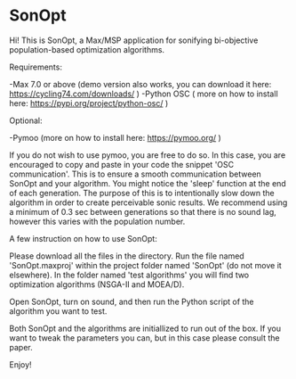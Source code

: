 # SonOpt
Hi! This is SonOpt, a Max/MSP application for sonifying bi-objective population-based optimization algorithms.

Requirements:

-Max 7.0 or above (demo version also works, you can download it here: https://cycling74.com/downloads/ )
-Python OSC ( more on how to install here: https://pypi.org/project/python-osc/ )

Optional:

-Pymoo (more on how to install here: https://pymoo.org/ )

If you do not wish to use pymoo, you are free to do so. In this case, you are encouraged to copy and paste in your code the snippet 'OSC communication'. This is to ensure a smooth communication between SonOpt and your algorithm. You might notice the 'sleep' function at the end of each generation. The purpose of this is to intentionally slow down the algorithm in order to create perceivable sonic results. We recommend using a minimum of 0.3 sec between generations so that there is no sound lag, however this varies with the population number.

A few instruction on how to use SonOpt:

Please download all the files in the directory. Run the file named 'SonOpt.maxproj' within the project folder named 'SonOpt' (do not move it elsewhere). In the folder named 'test algorithms' you will find two optimization algorithms (NSGA-II and MOEA/D).

Open SonOpt, turn on sound, and then run the Python script of the algorithm you want to test.

Both SonOpt and the algorithms are initiallized to run out of the box. If you want to tweak the parameters you can, but in this case please consult the paper.

Enjoy!
